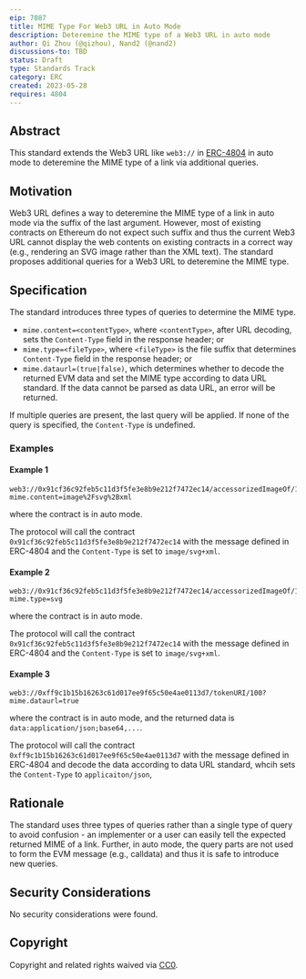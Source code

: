 ```yaml
---
eip: 7087
title: MIME Type For Web3 URL in Auto Mode
description: Deteremine the MIME type of a Web3 URL in auto mode
author: Qi Zhou (@qizhou), Nand2 (@nand2)
discussions-to: TBD
status: Draft
type: Standards Track
category: ERC
created: 2023-05-28
requires: 4804
---
```


## Abstract

This standard extends the Web3 URL like `web3://` in [ERC-4804](./eip-4804.md) in auto mode to deteremine the MIME type of a link via additional queries.

## Motivation

Web3 URL defines a way to deteremine the MIME type of a link in auto mode via the suffix of the last argument.  However, most of existing contracts on Ethereum do not expect such suffix and thus the current Web3 URL cannot display the web contents on existing contracts in a correct way (e.g., rendering an SVG image rather than the XML text).  The standard proposes additional queries for a Web3 URL to deteremine the MIME type.

## Specification

The standard introduces three types of queries to determine the MIME type.
- `mime.content=<contentType>`, where `<contentType>`, after URL decoding, sets the `Content-Type` field in the response header; or
- `mime.type=<fileType>`, where `<fileType>` is the file suffix that determines `Content-Type` field in the response header; or
- `mime.dataurl=(true|false)`, which determines whether to decode the returned EVM data and set the MIME type according to data URL standard.  If the data cannot be parsed as data URL, an error will be returned.
  
If multiple queries are present, the last query will be applied.  If none of the query is specified, the `Content-Type` is undefined.
  
### Examples

#### Example 1

```
web3://0x91cf36c92feb5c11d3f5fe3e8b9e212f7472ec14/accessorizedImageOf/1289?mime.content=image%2Fsvg%2Bxml
```

where the contract is in auto mode.

The protocol will call the contract `0x91cf36c92feb5c11d3f5fe3e8b9e212f7472ec14` with the message defined in ERC-4804 and the `Content-Type` is set to `image/svg+xml`.

#### Example 2

```
web3://0x91cf36c92feb5c11d3f5fe3e8b9e212f7472ec14/accessorizedImageOf/1289?mime.type=svg
```

where the contract is in auto mode.

The protocol will call the contract `0x91cf36c92feb5c11d3f5fe3e8b9e212f7472ec14` with the message defined in ERC-4804 and the `Content-Type` is set to `image/svg+xml`.

#### Example 3

```
web3://0xff9c1b15b16263c61d017ee9f65c50e4ae0113d7/tokenURI/100?mime.dataurl=true
```

where the contract is in auto mode, and the returned data is `data:application/json;base64,...`.

The protocol will call the contract `0xff9c1b15b16263c61d017ee9f65c50e4ae0113d7` with the message defined in ERC-4804 and decode the data according to data URL standard, whcih sets the `Content-Type` to `applicaiton/json`,

## Rationale

The standard uses three types of queries rather than a single type of query to avoid confusion - an implementer or a user can easily tell the expected returned MIME of a link.  Further, in auto mode, the query parts are not used to form the EVM message (e.g., calldata) and thus it is safe to introduce new queries.

## Security Considerations

No security considerations were found.

## Copyright

Copyright and related rights waived via [CC0](../LICENSE.md).

